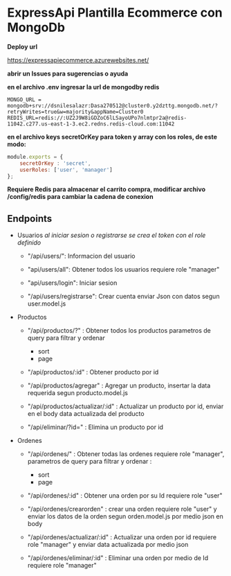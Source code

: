 # ExpressApi Plantilla Ecommerce con MongoDb


**Deploy url**

https://expressapiecommerce.azurewebsites.net/



**abrir un Issues para sugerencias o ayuda**


**en el archivo .env ingresar la url de mongodby redis**
```
MONGO_URL = mongodb+srv://dsnilesalazr:Dasa270512@cluster0.y2dzttg.mongodb.net/?retryWrites=true&w=majority&appName=Cluster0
REDIS_URL=redis://:UZ2J9W8iGDZoC6lLSayoUPo7nlmtpr2a@redis-11042.c277.us-east-1-3.ec2.redns.redis-cloud.com:11042
```

**en el archivo keys secretOrKey para token y array con los roles, de este modo:**


``` js
module.exports = {
    secretOrKey : 'secret',
    userRoles: ['user', 'manager']
};
```

**Requiere Redis para almacenar el carrito compra, modificar archivo /config/redis para cambiar la cadena de conexion**


## Endpoints
 - Usuarios *al iniciar sesion o registrarse se crea el token con el role definido*
   
   - "/api/users/": 
       Informacion del usuario
     
   - "api/users/all": 
       Obtener todos los usuarios requiere role "manager"
     
   - "api/users/login": 
       Iniciar sesion
     
   - "/api/users/registrarse": 
       Crear cuenta
       enviar Json con datos segun user.model.js
     
 - Productos
   
   - "/api/productos/?" : Obtener todos los productos parametros de query para filtrar y ordenar
     
     - sort
     - page
       
   - "/api/productos/:id" : Obtener producto por id
     
   - "/api/productos/agregar" : Agregar un producto, insertar la data requerida segun producto.model.js
     
   - "/api/productos/actualizar/:id" : Actualizar un producto por id, enviar en el body data actualizada del producto
     
   - "/api/eliminar/?id=" : Elimina un producto por id
     
 - Ordenes
   - "/api/ordenes/" : Obtener todas las ordenes requiere role "manager", parametros de query para filtrar y ordenar :
     - sort
     - page
       
   - "/api/ordenes/:id" : Obtener una orden por su Id requiere role "user"
     
   - "/api/ordenes/crearorden" : crear una orden requiere role "user" y enviar los datos de la orden segun orden.model.js por medio json en body
     
   - "/api/ordenes/actualizar/:id" : Actualizar una orden por id requiere role "manager" y enviar data actualizada por medio json
     
   - "/api/ordenes/eliminar/:id" : Eliminar una orden por medio de Id requiere role "manager"
